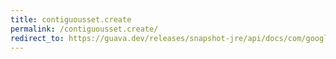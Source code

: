 ```yaml
---
title: contiguousset.create
permalink: /contiguousset.create/
redirect_to: https://guava.dev/releases/snapshot-jre/api/docs/com/google/common/collect/ContiguousSet.html#create-com.google.common.collect.Range-com.google.common.collect.DiscreteDomain-
---
```

